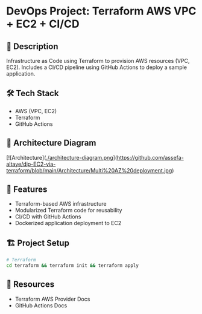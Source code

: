 # DevOps Project: Terraform AWS VPC + EC2 + CI/CD

## 📌 Description

Infrastructure as Code using Terraform to provision AWS resources (VPC, EC2). Includes a CI/CD pipeline using GitHub Actions to deploy a sample application.

## 🛠️ Tech Stack

- AWS (VPC, EC2)
- Terraform
- GitHub Actions

## 🧱 Architecture Diagram

[![Architecture]([./architecture-diagram.png](https://github.com/assefa-altaye/dip-EC2-via-terraform/blob/main/Architecture/Multi%20AZ%20deployment.jpg)](https://github.com/assefa-altaye/dip-EC2-via-terraform/blob/main/Architecture/Multi%20AZ%20deployment.jpg)

## 🚀 Features

- Terraform-based AWS infrastructure
- Modularized Terraform code for reusability
- CI/CD with GitHub Actions
- Dockerized application deployment to EC2

## 🏗️ Project Setup

```bash
# Terraform
cd terraform && terraform init && terraform apply
```

## 📎 Resources

- Terraform AWS Provider Docs
- GitHub Actions Docs
